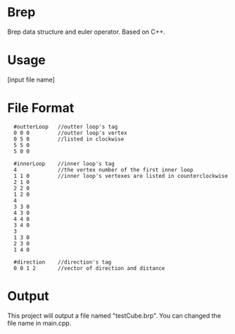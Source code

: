 # Brep
Brep data structure and euler operator. Based on C++.

# Usage
[input file name]

# File Format
```
  #outterLoop   //outter loop's tag
  0 0 0         //outter loop's vertex
  0 5 0         //listed in clockwise
  5 5 0
  5 0 0

  #innerLoop    //inner loop's tag 
  4             //the vertex number of the first inner loop
  1 1 0         //inner loop's vertexes are listed in counterclockwise
  2 1 0
  2 2 0
  1 2 0
  4
  3 3 0
  4 3 0
  4 4 0
  3 4 0
  3
  1 3 0
  2 3 0
  1 4 0

  #direction    //direction's tag
  0 0 1 2       //vector of direction and distance
```

# Output
This project will output a file named "testCube.brp". You can changed the file name in main.cpp.
